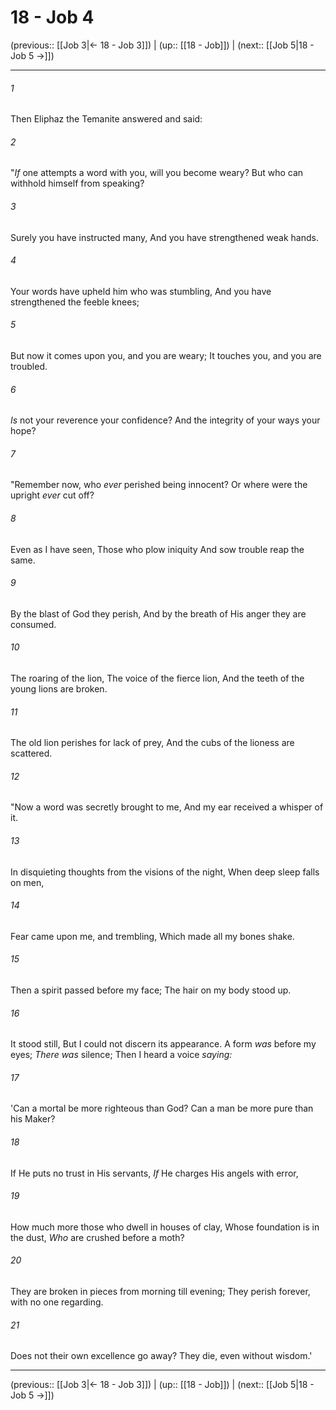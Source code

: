 # 18 - Job 4

(previous:: [[Job 3|← 18 - Job 3]]) | (up:: [[18 - Job]]) | (next:: [[Job 5|18 - Job 5 →]])

***


###### 1 
Then Eliphaz the Temanite answered and said: 

###### 2 
"_If_ one attempts a word with you, will you become weary? But who can withhold himself from speaking? 

###### 3 
Surely you have instructed many, And you have strengthened weak hands. 

###### 4 
Your words have upheld him who was stumbling, And you have strengthened the feeble knees; 

###### 5 
But now it comes upon you, and you are weary; It touches you, and you are troubled. 

###### 6 
_Is_ not your reverence your confidence? And the integrity of your ways your hope? 

###### 7 
"Remember now, who _ever_ perished being innocent? Or where were the upright _ever_ cut off? 

###### 8 
Even as I have seen, Those who plow iniquity And sow trouble reap the same. 

###### 9 
By the blast of God they perish, And by the breath of His anger they are consumed. 

###### 10 
The roaring of the lion, The voice of the fierce lion, And the teeth of the young lions are broken. 

###### 11 
The old lion perishes for lack of prey, And the cubs of the lioness are scattered. 

###### 12 
"Now a word was secretly brought to me, And my ear received a whisper of it. 

###### 13 
In disquieting thoughts from the visions of the night, When deep sleep falls on men, 

###### 14 
Fear came upon me, and trembling, Which made all my bones shake. 

###### 15 
Then a spirit passed before my face; The hair on my body stood up. 

###### 16 
It stood still, But I could not discern its appearance. A form _was_ before my eyes; _There was_ silence; Then I heard a voice _saying:_ 

###### 17 
'Can a mortal be more righteous than God? Can a man be more pure than his Maker? 

###### 18 
If He puts no trust in His servants, _If_ He charges His angels with error, 

###### 19 
How much more those who dwell in houses of clay, Whose foundation is in the dust, _Who_ are crushed before a moth? 

###### 20 
They are broken in pieces from morning till evening; They perish forever, with no one regarding. 

###### 21 
Does not their own excellence go away? They die, even without wisdom.'

***

(previous:: [[Job 3|← 18 - Job 3]]) | (up:: [[18 - Job]]) | (next:: [[Job 5|18 - Job 5 →]])
